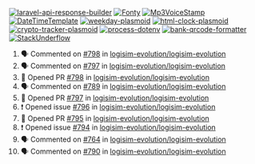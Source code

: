 [![laravel-api-response-builder](https://github-readme-stats.vercel.app/api/pin/?username=MarcinOrlowski&repo=laravel-api-response-builder&theme=default&hide_border=true&title_color=87c9c3&text_color=62696d&icon_color=636a6d&bg_color=30393e)](https://github.com/MarcinOrlowski/laravel-api-response-builder)
[![Fonty](https://github-readme-stats.vercel.app/api/pin/?username=MarcinOrlowski&repo=Fonty&theme=default&hide_border=true&title_color=87c9c3&text_color=62696d&icon_color=636a6d&bg_color=30393e)](https://github.com/MarcinOrlowski/Fonty)
[![Mp3VoiceStamp](https://github-readme-stats.vercel.app/api/pin/?username=MarcinOrlowski&repo=Mp3VoiceStamp&theme=default&hide_border=true&title_color=87c9c3&text_color=62696d&icon_color=636a6d&bg_color=30393e)](https://github.com/MarcinOrlowski/Mp3VoiceStamp)
[![DateTimeTemplate](https://github-readme-stats.vercel.app/api/pin/?username=MarcinOrlowski&repo=DateTimeTemplate&theme=default&hide_border=true&title_color=87c9c3&text_color=62696d&icon_color=636a6d&bg_color=30393e)](https://github.com/MarcinOrlowski/DateTimeTemplate)
[![weekday-plasmoid](https://github-readme-stats.vercel.app/api/pin/?username=MarcinOrlowski&repo=weekday-plasmoid&theme=default&hide_border=true&title_color=87c9c3&text_color=62696d&icon_color=636a6d&bg_color=30393e)](https://github.com/MarcinOrlowski/weekday-plasmoid)
[![html-clock-plasmoid](https://github-readme-stats.vercel.app/api/pin/?username=MarcinOrlowski&repo=html-clock-plasmoid&theme=default&hide_border=true&title_color=87c9c3&text_color=62696d&icon_color=636a6d&bg_color=30393e)](https://github.com/MarcinOrlowski/html-clock-plasmoid)
[![crypto-tracker-plasmoid](https://github-readme-stats.vercel.app/api/pin/?username=MarcinOrlowski&repo=crypto-tracker-plasmoid&theme=default&hide_border=true&title_color=87c9c3&text_color=62696d&icon_color=636a6d&bg_color=30393e)](https://github.com/MarcinOrlowski/crypto-tracker-plasmoid)
[![process-dotenv](https://github-readme-stats.vercel.app/api/pin/?username=MarcinOrlowski&repo=process-dotenv&theme=default&hide_border=true&title_color=87c9c3&text_color=62696d&icon_color=636a6d&bg_color=30393e)](https://github.com/MarcinOrlowski/process-dotenv)
[![bank-qrcode-formatter](https://github-readme-stats.vercel.app/api/pin/?username=MarcinOrlowski&repo=bank-qrcode-formatter&theme=default&hide_border=true&title_color=87c9c3&text_color=62696d&icon_color=636a6d&bg_color=30393e)](https://github.com/MarcinOrlowski/bank-qrcode-formatter)
[![StackUnderflow](https://github-readme-stats.vercel.app/api/pin/?username=MarcinOrlowski&repo=StackUnderflow&theme=default&hide_border=true&title_color=87c9c3&text_color=62696d&icon_color=636a6d&bg_color=30393e)](https://github.com/MarcinOrlowski/StackUnderflow)

<!--START_SECTION:activity-->
1. 🗣 Commented on [#798](https://github.com/logisim-evolution/logisim-evolution/issues/798) in [logisim-evolution/logisim-evolution](https://github.com/logisim-evolution/logisim-evolution)
2. 🗣 Commented on [#797](https://github.com/logisim-evolution/logisim-evolution/issues/797) in [logisim-evolution/logisim-evolution](https://github.com/logisim-evolution/logisim-evolution)
3. 💪 Opened PR [#798](https://github.com/logisim-evolution/logisim-evolution/pull/798) in [logisim-evolution/logisim-evolution](https://github.com/logisim-evolution/logisim-evolution)
4. 🗣 Commented on [#789](https://github.com/logisim-evolution/logisim-evolution/issues/789) in [logisim-evolution/logisim-evolution](https://github.com/logisim-evolution/logisim-evolution)
5. 💪 Opened PR [#797](https://github.com/logisim-evolution/logisim-evolution/pull/797) in [logisim-evolution/logisim-evolution](https://github.com/logisim-evolution/logisim-evolution)
6. ❗️ Opened issue [#796](https://github.com/logisim-evolution/logisim-evolution/issues/796) in [logisim-evolution/logisim-evolution](https://github.com/logisim-evolution/logisim-evolution)
7. 💪 Opened PR [#795](https://github.com/logisim-evolution/logisim-evolution/pull/795) in [logisim-evolution/logisim-evolution](https://github.com/logisim-evolution/logisim-evolution)
8. ❗️ Opened issue [#794](https://github.com/logisim-evolution/logisim-evolution/issues/794) in [logisim-evolution/logisim-evolution](https://github.com/logisim-evolution/logisim-evolution)
9. 🗣 Commented on [#764](https://github.com/logisim-evolution/logisim-evolution/issues/764) in [logisim-evolution/logisim-evolution](https://github.com/logisim-evolution/logisim-evolution)
10. 🗣 Commented on [#790](https://github.com/logisim-evolution/logisim-evolution/issues/790) in [logisim-evolution/logisim-evolution](https://github.com/logisim-evolution/logisim-evolution)
<!--END_SECTION:activity-->
